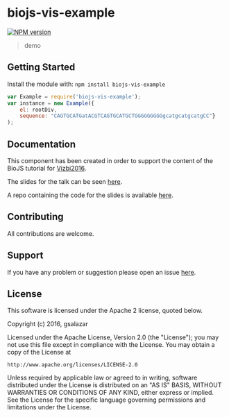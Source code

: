 # biojs-vis-example

[![NPM version](http://img.shields.io/npm/v/biojs-vis-example.svg)](https://www.npmjs.org/package/biojs-vis-example) 

> demo

## Getting Started
Install the module with: `npm install biojs-vis-example`

```javascript
var Example = require('biojs-vis-example');
var instance = new Example({
	el: rootDiv, 
	sequence: "CAGTGCATGatACGTCAGTGCATGCTGGGGGGGGGgcatgcatgcatgCC"}
);
```

## Documentation
This component has been created in order to support the content of the BioJS tutorial for [Vizbi2016](http://vizbi.org/2016).

The slides for the talk can be seen [here](http://biojs-edu.github.io/Vizbi-2016/dist/html/create_a_biojs_component.html).

A repo containing the code for the slides is available [here](https://github.com/biojs-edu/Vizbi-2016).

## Contributing

All contributions are welcome.

## Support

If you have any problem or suggestion please open an issue [here](https://github.com/4ndr01d3/biojs-vis-example/issues).

## License 
This software is licensed under the Apache 2 license, quoted below.

Copyright (c) 2016, gsalazar

Licensed under the Apache License, Version 2.0 (the "License"); you may not
use this file except in compliance with the License. You may obtain a copy of
the License at

    http://www.apache.org/licenses/LICENSE-2.0

Unless required by applicable law or agreed to in writing, software
distributed under the License is distributed on an "AS IS" BASIS, WITHOUT
WARRANTIES OR CONDITIONS OF ANY KIND, either express or implied. See the
License for the specific language governing permissions and limitations under
the License.
